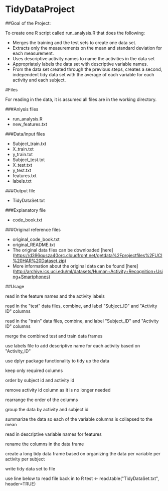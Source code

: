 TidyDataProject
===============

##Goal of the Project:

To create one R script called run_analysis.R that does the following: 
- Merges the training and the test sets to create one data set.
- Extracts only the measurements on the mean and standard deviation for each measurement. 
- Uses descriptive activity names to name the activities in the data set
- Appropriately labels the data set with descriptive variable names. 
- From the data set created through the previous steps, creates a second, independent tidy data set with the average of each variable for each activity and each subject.

#Files

For reading in the data, it is assumed all files are in the working directory. 

###Anlysis files

- run_analysis.R 
- new_features.txt

###Data/input files

- Subject_train.txt 
- X_train.txt 
- y_train.txt 
- Subject_test.txt 
- X_test.txt
- y_test.txt
- features.txt
- labels.txt

###Output file
- TidyDataSet.txt

###Explanatory file
- code_book.txt

###Original reference files
- original_code_book.txt 
- original_README.txt 
- The original data files can be downloaded [here] (https://d396qusza40orc.cloudfront.net/getdata%2Fprojectfiles%2FUCI%20HAR%20Dataset.zip)
- More information about the original data can be found [here] 
(http://archive.ics.uci.edu/ml/datasets/Human+Activity+Recognition+Using+Smartphones)

##Usage

read in the feature names and the activity labels

read in the "test" data files, combine, and label "Subject_ID" and "Activity ID" columns

read in the "train" data files, combine, and label "Subject_ID" and "Activity ID" columns

 merge the combined test and train data frames

 use labels file to add descriptive name for each activity based on "Activity_ID"

 use dplyr package functionality to tidy up the data

 keep only required columns

 order by subject id and activity id 

 remove activity id column as it is no longer needed

 rearrange the order of the columns

 group the data by activity and subject id

 summarize the data so each of the variable columns is collapsed to the mean

 read in descriptive variable names for features

 rename the columns in the data frame

 create a long tidy data frame based on organizing the data per variable per activity per subject

 write tidy data set to file

 use line below to read file back in to R
 test <- read.table("TidyDataSet.txt", header=TRUE)
